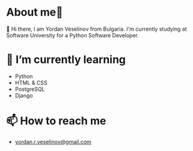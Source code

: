 # About me📌
👋 Hi there, I am Yordan Veselinov from Bulgaria. I'm currently studying at Software University for a Python Software Developer.

# 🌱 I’m currently learning
* Python
* HTML & CSS
* PostgreSQL
* Django

# 📫 How to reach me
* yordan.r.veselinov@gmail.com


<!--
**YordanVeselinov/YordanVeselinov** is a ✨ _special_ ✨ repository because its `README.md` (this file) appears on your GitHub profile.

Here are some ideas to get you started:

- 🔭 I’m currently working on ...
- 🌱 I’m currently learning ...
- 👯 I’m looking to collaborate on ...
- 🤔 I’m looking for help with ...
- 💬 Ask me about ...
- 📫 How to reach me: ...
- 😄 Pronouns: ...
- ⚡ Fun fact: ...
-->
